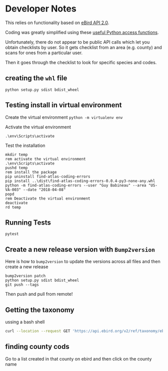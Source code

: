 # Developer Notes

This relies on functionality based on [eBird API 2.0](https://documenter.getpostman.com/view/664302/S1ENwy59?version=latest).

Coding was greatly simplified using these [useful Python access functions](https://github.com/ProjectBabbler/ebird-api).

Unfortunately, there do not appear to be public API calls which let you obtain checklists by user. So it gets checklist from an area (e.g. county) and scans for ones from a particular user.

Then it goes through the checklist to look for specific species and codes.

## creating the `whl` file

`python setup.py sdist bdist_wheel`

## Testing install in virtual environment

Create the virtual environment
`python -m virtualenv env`

Activate the virtual environment

`.\env\Scripts\activate`

Test the installation

```batch
mkdir temp
rem activate the virtual environment
.\env\Scripts\activate
pushd temp
rem install the package
pip uninstall find-atlas-coding-errors
pip install ..\dist\find-atlas-coding-errors-0.0.4-py3-none-any.whl
python -m find-atlas-coding-errors --user "Guy Babineau" --area "US-VA-003" --date "2018-04-08"
popd
rem Deactivate the virtual environment
deactivate
rd temp
```

## Running Tests

`pytest`

## Create a new release version with `Bump2version`

Here is how to `bump2version` to update the versions across all files and then create a new release

```batch
bump2version patch
python setup.py sdist bdist_wheel
git push --tags
```

Then push and pull from remote!


## Getting the taxonomy

ussing a bash shell

```bash
curl --location --request GET 'https://api.ebird.org/v2/ref/taxonomy/ebird' --header 'X-eBirdApiToken: {{x-ebirdapitoken}}' > docs/taxonomy.txt
```

## finding county cods

Go to a list created in that county on ebird and then click on the county name